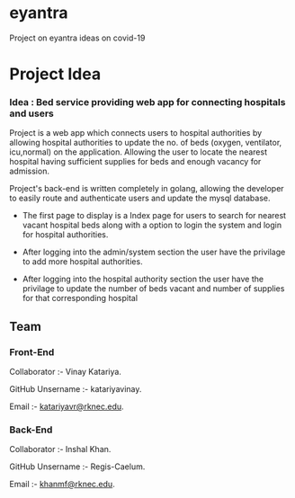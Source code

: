 # eyantra

Project on eyantra ideas on covid-19

# Project Idea
### Idea : Bed service providing web app for connecting hospitals and users

Project is a web app which connects users to hospital authorities by allowing hospital authorities to update the no. of beds (oxygen, ventilator, icu,normal) on the application.
Allowing the user to locate the nearest hospital having sufficient supplies for beds and enough vacancy for admission.

Project's back-end is written completely in golang, allowing the developer to easily route and authenticate users and update the mysql database.

* The first page to display is a Index page for users to search for nearest vacant hospital beds along with a option to login the system and login for hospital authorities.

* After logging into the admin/system section the user have the privilage to add more hospital authorities.

* After logging into the hospital authority section the user have the privilage to update the number of beds vacant and number of supplies for that corresponding hospital


## Team
### Front-End

Collaborator :- Vinay Katariya.

GitHub Unsername :- katariyavinay.

Email :- katariyavr@rknec.edu.

### Back-End

Collaborator :- Inshal Khan.

GitHub Unsername :- Regis-Caelum.

Email :- khanmf@rknec.edu.

